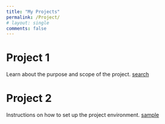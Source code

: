 ```yaml
---
title: "My Projects"
permalink: /Project/
# layout: single
comments: false
---
```


# Project 1

Learn about the purpose and scope of the project.
[search](search.md)

# Project 2

Instructions on how to set up the project environment.
[sample](../_posts/2024-05-08-1.md)
